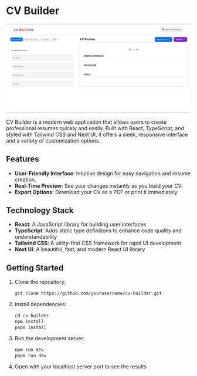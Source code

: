 # CV Builder

![CV Builder Logo](/public/website.jpg "CV Builder Logo")

CV Builder is a modern web application that allows users to create professional resumes quickly and easily. Built with React, TypeScript, and styled with Tailwind CSS and Next UI, it offers a sleek, responsive interface and a variety of customization options.

## Features

- **User-Friendly Interface**: Intuitive design for easy navigation and resume creation.
- **Real-Time Preview**: See your changes instantly as you build your CV.
- **Export Options**: Download your CV as a PDF or print it immediately.

## Technology Stack

- **React**: A JavaScript library for building user interfaces
- **TypeScript**: Adds static type definitions to enhance code quality and understandability
- **Tailwind CSS**: A utility-first CSS framework for rapid UI development
- **Next UI**: A beautiful, fast, and modern React UI library

## Getting Started

1. Clone the repository:

   ```
   git clone https://github.com/yourusername/cv-builder.git
   ```

2. Install dependencies:

   ```
   cd cv-builder
   npm install
   pnpm install
   ```

3. Run the development server:

   ```
   npm run dev
   pnpm run dev
   ```

4. Open with your localhost server port to see the results
